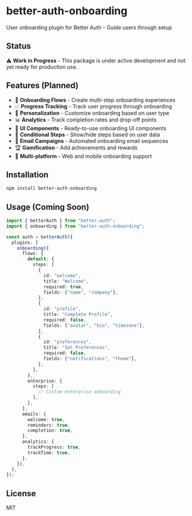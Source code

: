 # better-auth-onboarding

User onboarding plugin for Better Auth - Guide users through setup

## Status

⚠️ **Work in Progress** - This package is under active development and not yet ready for production use.

## Features (Planned)

- 🚀 **Onboarding Flows** - Create multi-step onboarding experiences
- ✅ **Progress Tracking** - Track user progress through onboarding
- 🎯 **Personalization** - Customize onboarding based on user type
- 📊 **Analytics** - Track completion rates and drop-off points
- 🎨 **UI Components** - Ready-to-use onboarding UI components
- 🔄 **Conditional Steps** - Show/hide steps based on user data
- 📧 **Email Campaigns** - Automated onboarding email sequences
- 🏆 **Gamification** - Add achievements and rewards
- 📱 **Multi-platform** - Web and mobile onboarding support

## Installation

```bash
npm install better-auth-onboarding
```

## Usage (Coming Soon)

```typescript
import { betterAuth } from "better-auth";
import { onboarding } from "better-auth-onboarding";

const auth = betterAuth({
  plugins: [
    onboarding({
      flows: {
        default: {
          steps: [
            {
              id: "welcome",
              title: "Welcome",
              required: true,
              fields: ["name", "company"],
            },
            {
              id: "profile",
              title: "Complete Profile",
              required: false,
              fields: ["avatar", "bio", "timezone"],
            },
            {
              id: "preferences",
              title: "Set Preferences",
              required: false,
              fields: ["notifications", "theme"],
            },
          ],
        },
        enterprise: {
          steps: [
            // Custom enterprise onboarding
          ],
        },
      },
      emails: {
        welcome: true,
        reminders: true,
        completion: true,
      },
      analytics: {
        trackProgress: true,
        trackTime: true,
      },
    }),
  ],
});
```

## License

MIT
